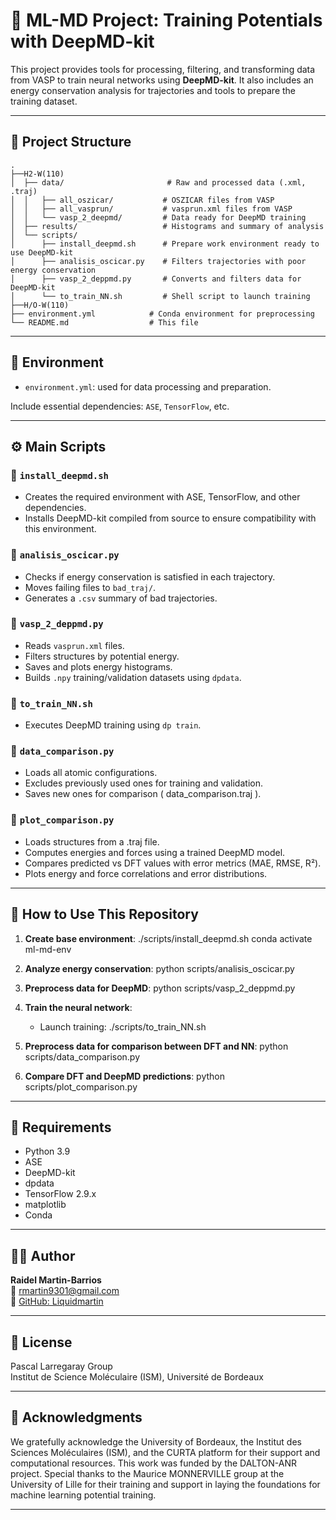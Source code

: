 # 🧠 ML-MD Project: Training Potentials with DeepMD-kit

This project provides tools for processing, filtering, and transforming data from VASP to train neural networks using **DeepMD-kit**. It also includes an energy conservation analysis for trajectories and tools to prepare the training dataset.

---

## 📂 Project Structure

```
.	
├──H2-W(110)
│  ├── data/                       # Raw and processed data (.xml, .traj)
│  │   ├── all_oszicar/           # OSZICAR files from VASP
│  │   ├── all_vasprun/           # vasprun.xml files from VASP
│  │   └── vasp_2_deepmd/         # Data ready for DeepMD training
│  ├── results/                   # Histograms and summary of analysis
│  └── scripts/
│      ├── install_deepmd.sh      # Prepare work environment ready to use DeepMD-kit
│      ├── analisis_oscicar.py    # Filters trajectories with poor energy conservation
│      ├── vasp_2_deppmd.py       # Converts and filters data for DeepMD-kit
│      └── to_train_NN.sh         # Shell script to launch training
├──H/O-W(110)
├── environment.yml            # Conda environment for preprocessing
└── README.md                  # This file
```

---

## 🔧 Environment

- `environment.yml`: used for data processing and preparation.

Include essential dependencies: `ASE`, `TensorFlow`, etc.

---

## ⚙️ Main Scripts

### 🔹 `install_deepmd.sh`
- Creates the required environment with ASE, TensorFlow, and other dependencies.
- Installs DeepMD-kit compiled from source to ensure compatibility with this environment.

### 🔹 `analisis_oscicar.py`
- Checks if energy conservation is satisfied in each trajectory.
- Moves failing files to `bad_traj/`.
- Generates a `.csv` summary of bad trajectories.

### 🔹 `vasp_2_deppmd.py`
- Reads `vasprun.xml` files.
- Filters structures by potential energy.
- Saves and plots energy histograms.
- Builds `.npy` training/validation datasets using `dpdata`.

### 🔹 `to_train_NN.sh`
- Executes DeepMD training using `dp train`.

### 🔹 `data_comparison.py`
- Loads all atomic configurations.
- Excludes previously used ones for training and validation.
- Saves new ones for comparison ( data_comparison.traj ).

### 🔹 `plot_comparison.py`
- Loads structures from a .traj file.
- Computes energies and forces using a trained DeepMD model.
- Compares predicted vs DFT values with error metrics (MAE, RMSE, R²).
- Plots energy and force correlations and error distributions.


---

## 🚀 How to Use This Repository

1. **Create base environment**:
   ./scripts/install_deepmd.sh
   conda activate ml-md-env

2. **Analyze energy conservation**:
   python scripts/analisis_oscicar.py

3. **Preprocess data for DeepMD**:
   python scripts/vasp_2_deppmd.py

4. **Train the neural network**:
   - Launch training:
     ./scripts/to_train_NN.sh

5. **Preprocess data for comparison between DFT and NN**:
   python scripts/data_comparison.py

6. **Compare DFT and DeepMD predictions**:
   python scripts/plot_comparison.py
     

---

## 🧬 Requirements

- Python 3.9
- ASE
- DeepMD-kit
- dpdata
- TensorFlow 2.9.x
- matplotlib
- Conda

---

## 🧑‍💻 Author

**Raidel Martin-Barrios**  
📧 rmartin9301@gmail.com  
🔗 [GitHub: Liquidmartin](https://github.com/Liquidmartin)

---

## 📄 License

Pascal Larregaray Group  
Institut de Science Moléculaire (ISM), Université de Bordeaux

---

## 📄 Acknowledgments 


We gratefully acknowledge the University of Bordeaux, the Institut des Sciences Moléculaires (ISM), and the CURTA platform for their support and computational resources. This work was funded by the DALTON-ANR project. Special thanks to the Maurice MONNERVILLE group at the University of Lille for their training and support in laying the foundations for machine learning potential training.

---

